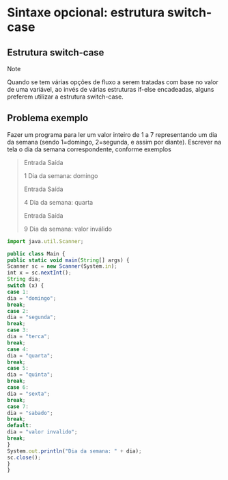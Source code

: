 # Sintaxe opcional: estrutura switch-case
## Estrutura switch-case
> [!NOTE]
> Quando se tem várias opções de fluxo a serem tratadas com base no
>valor de uma variável, ao invés de várias estruturas if-else encadeadas,
>alguns preferem utilizar a estrutura switch-case.


## Problema exemplo


Fazer um programa para ler um valor inteiro de 1 a 7 representando um
dia da semana (sendo 1=domingo, 2=segunda, e assim por diante).
Escrever na tela o dia da semana correspondente, conforme exemplos

>Entrada Saída
>
>
>1 Dia da semana: domingo
>
>
>Entrada Saída
>
>
>4 Dia da semana: quarta
>
>
>Entrada Saída
>
>
>9 Dia da semana: valor inválido


~~~Javascript
import java.util.Scanner;

public class Main {
public static void main(String[] args) {
Scanner sc = new Scanner(System.in);
int x = sc.nextInt();
String dia;
switch (x) {
case 1:
dia = "domingo";
break;
case 2:
dia = "segunda";
break;
case 3:
dia = "terca";
break;
case 4:
dia = "quarta";
break;
case 5:
dia = "quinta";
break;
case 6:
dia = "sexta";
break;
case 7:
dia = "sabado";
break;
default:
dia = "valor invalido";
break;
}
System.out.println("Dia da semana: " + dia);
sc.close();
}
}
~~~
